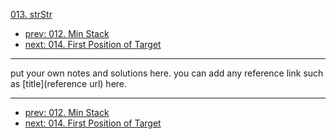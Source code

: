 [013. strStr](http://www.lintcode.com/problem/strstr)

- [prev: 012. Min Stack](012-min-stack.md)
- [next: 014. First Position of Target](014-first-position-of-target.md)

---

put your own notes and solutions here.
you can add any reference link such as [title](reference url) here.

---

- [prev: 012. Min Stack](012-min-stack.md)
- [next: 014. First Position of Target](014-first-position-of-target.md)
